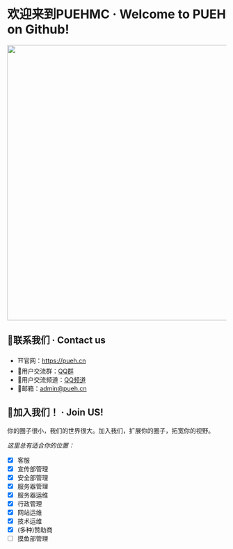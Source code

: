 # 欢迎来到PUEHMC · Welcome to PUEH on Github!
<img src="https://wiki.pueh.cc/assets/bg.png" width="633">

## 🔮联系我们 · Contact us
- ⛩️官网：https://pueh.cn
- 👥用户交流群：[QQ群](https://jq.qq.com/?_wv=1027&k=jUDFF0p1)
- 🌆用户交流频道：[QQ频道](https://qun.qq.com/qqweb/qunpro/share?inviteCode=1XD8BJ3Vc9s)
- 📧邮箱：[admin@pueh.cn](mailto:admin@pueh.cn)

## 💙加入我们！ · Join US!

你的圈子很小，我们的世界很大。加入我们，扩展你的圈子，拓宽你的视野。

*这里总有适合你的位置：*

- [x] 客服
- [x] 宣传部管理
- [x] 安全部管理
- [x] 服务器管理
- [x] 服务器运维
- [x] 行政管理
- [x] 网站运维
- [x] 技术运维
- [x] (多种)赞助商
- [ ] 摸鱼部管理
